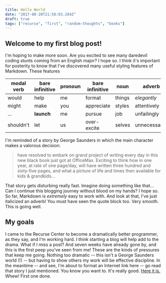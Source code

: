 ```yaml
---
title: Hello World
date: "2017-08-20T21:58:03.284Z"
draft: true
tags: ["recurse", "first", "random-thoughts", "books"]
---
```


## Welcome to my first blog post!
I'm hoping to make more soon. Are you excited to see many daredevil coding stunts coming from an English major? I hope so. I think it's important for posterity to know that I've discovered many useful styling features of Markdown. These features

| modal verb     | bare infinitive | pronoun | bare infinitive | noun    | adverb        | conjunction |
| -------------- | --------------- | ------- | --------------- | ------- | ------------- | ----------- |
| would          | help            | me      | format          | things  | _elegantly_   | and         |
| might          | make            | you     | appreciate      | styles  | attentively   | or          |
| ...            | **launch**      | me      | pursue          | job     | unfailingly   | but         |
| shouldn't      | let             | us      | over-excite     | selves  | unnecessarily | (though).     |

I'm reminded of a story by George Saunders in which the main character makes a valorous decision:

> have resolved to embark on grand project of writing every day in this new black book just got at OfficeMax. Exciting to think how in one year, at rate of one page/day, will have written three hundred and sixty-five pages, and what a picture of life and times then available for kids & grandkids...

That story gets disturbing really fast. Imagine doing something like that... Can I continue this blogging journey without blood on my hands? I hope so. So far, Markdown is _extremely_ easy to work with. And look at that, I've just italicized an adverb! You must have seen the quote block too. Very smooth. This is going well.

## My goals
I came to the Recurse Center to become a dramatically better programmer, as they say, and I'm working hard. I think starting a blog will help add to the drama. What if I miss a post? And seven weeks have already gone by, and this is the first peep you've seen from me! These are the kinds of pressures that keep me going. Nothing too dramatic -- this isn't a George Saunders world (!) -- but having to show others my work will be effective discipline. In the meantime -- and see, I'm about to format an Internet link here -- go read that story I just mentioned. You know you want to. It's really good. [Here it is.](http://www.newyorker.com/magazine/2012/10/15/the-semplica-girl-diaries) Whew! First one done.

